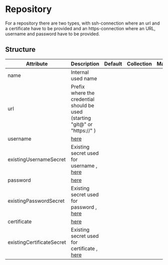 # Repository 
 

 For a repository there are two types, with ssh-connection where an url and a certificate have to be provided and an https-connection where an URL, username and password have to be provided.


## Structure 
 

| Attribute                 | Description                                                                  | Default | Collection | Map  |
| ------------------------- | ---------------------------------------------------------------------------- | ------- | ---------- | ---  |
| name                      | Internal used name                                                           |         |            |      |
| url                       | Prefix where the credential should be used (starting "git@" or "https://" )  |         |            |      |
| username                  | [here](secret/Secret/Secret.md)                                              |         |            |      |
| existingUsernameSecret    | Existing secret used for username , [here](secret/Existing/Existing.md)      |         |            |      |
| password                  | [here](secret/Secret/Secret.md)                                              |         |            |      |
| existingPasswordSecret    | Existing secret used for password , [here](secret/Existing/Existing.md)      |         |            |      |
| certificate               | [here](secret/Secret/Secret.md)                                              |         |            |      |
| existingCertificateSecret | Existing secret used for certificate , [here](secret/Existing/Existing.md)   |         |            |      |